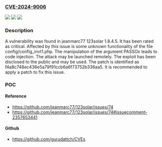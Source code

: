 ### [CVE-2024-9006](https://cve.mitre.org/cgi-bin/cvename.cgi?name=CVE-2024-9006)
![](https://img.shields.io/static/v1?label=Product&message=123solar&color=blue)
![](https://img.shields.io/static/v1?label=Version&message=%3D%201.8.4.5%20&color=brighgreen)
![](https://img.shields.io/static/v1?label=Vulnerability&message=Code%20Injection&color=brighgreen)

### Description

A vulnerability was found in jeanmarc77 123solar 1.8.4.5. It has been rated as critical. Affected by this issue is some unknown functionality of the file config/config_invt1.php. The manipulation of the argument PASSOx leads to code injection. The attack may be launched remotely. The exploit has been disclosed to the public and may be used. The patch is identified as f4a8c748ec436e5a79f91ccb6a6f73752b336aa5. It is recommended to apply a patch to fix this issue.

### POC

#### Reference
- https://github.com/jeanmarc77/123solar/issues/74
- https://github.com/jeanmarc77/123solar/issues/74#issuecomment-2357653441

#### Github
- https://github.com/gurudattch/CVEs

